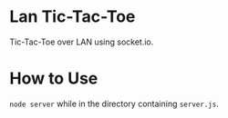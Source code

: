 # Lan Tic-Tac-Toe

Tic-Tac-Toe over LAN using socket.io.

# How to Use

```node server``` while in the directory containing ```server.js```.
